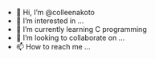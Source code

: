 - 👋 Hi, I’m @colleenakoto
- 👀 I’m interested in ...
- 🌱 I’m currently learning C programming
- 💞️ I’m looking to collaborate on ...
- 📫 How to reach me ...

<!---
colleenakoto/colleenakoto is a ✨ special ✨ repository because its `README.md` (this file) appears on your GitHub profile.
You can click the Preview link to take a look at your changes.
--->
